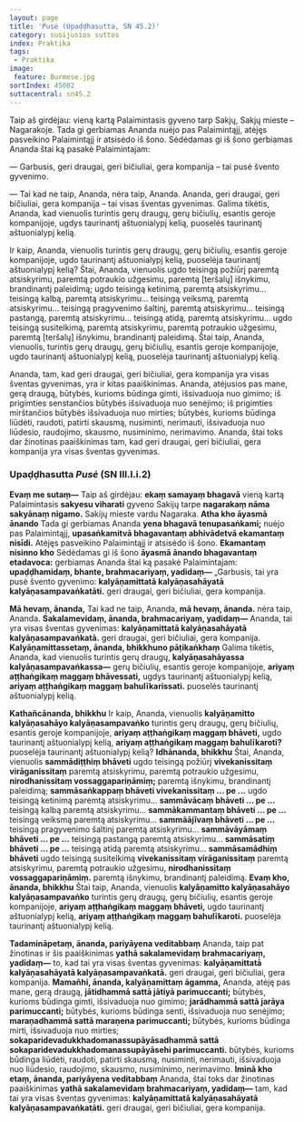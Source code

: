 ```yaml
---
layout: page
title: 'Pusė (Upaḍḍhasutta, SN 45.2)'
category: susijusios suttos
index: Praktika
tags:
 - Praktika
image:
 feature: Burmese.jpg
sortIndex: 45002
suttacentral: sn45.2
---
```



Taip aš girdėjau: vieną kartą Palaimintasis gyveno tarp Sakjų, Sakjų mieste – Nagarakoje. Tada gi gerbiamas Ananda nuėjo pas Palaimintąjį, atėjęs pasveikino Palaimintąjį ir atsisėdo iš šono. Sėdėdamas gi iš šono gerbiamas Ananda štai ką pasakė Palaimintajam: 

— Garbusis, geri draugai, geri bičiuliai, gera kompanija – tai pusė švento gyvenimo.

— Tai kad ne taip, Ananda, nėra taip, Ananda. Ananda, geri draugai, geri bičiuliai, gera kompanija – tai visas šventas gyvenimas. Galima tikėtis, Ananda, kad vienuolis turintis gerų draugų, gerų bičiulių, esantis geroje kompanijoje, ugdys taurinantį aštuonialypį kelią, puoselės taurinantį aštuonialypį kelią.

Ir kaip, Ananda, vienuolis turintis gerų draugų, gerų bičiulių, esantis geroje kompanijoje, ugdo taurinantį aštuonialypį kelią, puoselėja taurinantį aštuonialypį kelią? Štai, Ananda, vienuolis ugdo teisingą požiūrį paremtą atsiskyrimu, paremtą potraukio užgesimu, paremtą [teršalų] išnykimu, brandinantį paleidimą; ugdo teisingą ketinimą, paremtą atsiskyrimu... teisingą kalbą, paremtą atsiskyrimu... teisingą veiksmą, paremtą atsiskyrimu... teisingą pragyvenimo šaltinį, paremtą atsiskyrimu... teisingą pastangą, paremtą atsiskyrimu... teisingą atidą, paremtą atsiskyrimu... ugdo teisingą susitelkimą, paremtą atsiskyrimu, paremtą potraukio užgesimu, paremtą [teršalų] išnykimu, brandinantį paleidimą. Štai taip, Ananda, vienuolis, turintis gerų draugų, gerų bičiulių, esantis geroje kompanijoje, ugdo taurinantį aštuonialypį kelią, puoselėja taurinantį aštuonialypį kelią.

Ananda, tam, kad geri draugai, geri bičiuliai, gera kompanija yra visas šventas gyvenimas, yra ir kitas paaiškinimas. Ananda, atėjusios pas mane, gerą draugą, būtybės, kurioms būdinga gimti, išsivaduoja nuo gimimo; iš prigimties senstančios būtybės išsivaduoja nuo senėjimo; iš prigimties mirštančios būtybės išsivaduoja nuo mirties; būtybės, kurioms būdinga liūdėti, raudoti, patirti skausmą, nusiminti, nerimauti, išsivaduoja nuo liūdesio, raudojimo, skausmo, nusiminimo, nerimavimo. Ananda, štai toks dar žinotinas paaiškinimas tam, kad geri draugai, geri bičiuliai, gera kompanija yra visas šventas gyvenimas.

### Upaḍḍhasutta *Pusė* (SN III.I.i.2) 

**Evaṃ me sutaṃ—** Taip aš girdėjau: **ekaṃ samayaṃ bhagavā** vieną kartą Palaimintasis **sakyesu viharati** gyveno Sakijų tarpe **nagarakaṃ nāma sakyānaṃ nigamo.** Sakijų mieste vardu Nagaraka. **Atha kho āyasmā ānando** Tada gi gerbiamas Ananda **yena bhagavā tenupasaṅkami;** nuėjo pas Palaimintąjį, **upasaṅkamitvā bhagavantaṃ abhivādetvā ekamantaṃ nisīdi.** Atėjęs pasveikino Palaimintąjį ir atsisėdo iš šono. **Ekamantaṃ nisinno kho** Sėdėdamas gi iš šono **āyasmā ānando bhagavantaṃ etadavoca:** gerbiamas Ananda štai ką pasakė Palaimintajam: **upaḍḍhamidaṃ, bhante, brahmacariyaṃ, yadidaṃ—** „Garbusis, tai yra pusė švento gyvenimo: **kalyāṇamittatā kalyāṇasahāyatā kalyāṇasampavaṅkatāti.** geri draugai, geri bičiuliai, gera kompanija.

**Mā hevaṃ, ānanda,** Tai kad ne taip, Ananda, **mā hevaṃ, ānanda.** nėra taip, Ananda. **Sakalamevidaṃ, ānanda, brahmacariyaṃ, yadidaṃ—** Ananda, tai yra visas šventas gyvenimas: **kalyāṇamittatā kalyāṇasahāyatā kalyāṇasampavaṅkatā.** geri draugai, geri bičiuliai, gera kompanija. **Kalyāṇamittassetaṃ, ānanda, bhikkhuno pāṭikaṅkhaṃ** Galima tikėtis, Ananda, kad vienuolis turintis gerų draugų, **kalyāṇasahāyassa kalyāṇasampavaṅkassa—** gerų bičiulių, esantis geroje kompanijoje, **ariyaṃ aṭṭhaṅgikaṃ maggaṃ bhāvessati,** ugdys taurinantį aštuonialypį kelią, **ariyaṃ aṭṭhaṅgikaṃ maggaṃ bahulīkarissati.** puoselės taurinantį aštuonialypį kelią.

**Kathañcānanda, bhikkhu** Ir kaip, Ananda, vienuolis **kalyāṇamitto kalyāṇasahāyo kalyāṇasampavaṅko** turintis gerų draugų, gerų bičiulių, esantis geroje kompanijoje, **ariyaṃ aṭṭhaṅgikaṃ maggaṃ bhāveti,** ugdo taurinantį aštuonialypį kelią, **ariyaṃ aṭṭhaṅgikaṃ maggaṃ bahulīkaroti?** puoselėja taurinantį aštuonialypį kelią? **Idhānanda, bhikkhu** Štai, Ananda, vienuolis **sammādiṭṭhiṃ bhāveti** ugdo teisingą požiūrį **vivekanissitaṃ virāganissitaṃ** paremtą atsiskyrimu, paremtą potraukio užgesimu, **nirodhanissitaṃ vossaggapariṇāmiṃ;** paremtą išnykimu, brandinantį paleidimą; **sammāsaṅkappaṃ bhāveti vivekanissitaṃ ... pe ...** ugdo teisingą ketinimą paremtą atsiskyrimu... **sammāvācaṃ bhāveti ... pe ...** teisingą kalbą paremtą atsiskyrimu... **sammākammantaṃ bhāveti ... pe ...** teisingą veiksmą paremtą atsiskyrimu... **sammāājīvaṃ bhāveti ... pe ...** teisingą pragyvenimo šaltinį paremtą atsiskyrimu... **sammāvāyāmaṃ bhāveti ... pe ...** teisingą pastangą paremtą atsiskyrimu... **sammāsatiṃ bhāveti ... pe ...** teisingą atidą paremtą atsiskyrimu... **sammāsamādhiṃ bhāveti** ugdo teisingą susitelkimą **vivekanissitaṃ virāganissitaṃ** paremtą atsiskyrimu, paremtą potraukio užgesimu, **nirodhanissitaṃ vossaggapariṇāmiṃ.** paremtą išnykimu, brandinantį paleidimą. **Evaṃ kho, ānanda, bhikkhu** Štai taip, Ananda, vienuolis **kalyāṇamitto kalyāṇasahāyo kalyāṇasampavaṅko** turintis gerų draugų, gerų bičiulių, esantis geroje kompanijoje, **ariyaṃ aṭṭhaṅgikaṃ maggaṃ bhāveti,** ugdo taurinantį aštuonialypį kelią, **ariyaṃ aṭṭhaṅgikaṃ maggaṃ bahulīkaroti.** puoselėja taurinantį aštuonialypį kelią.

**Tadamināpetaṃ, ānanda, pariyāyena veditabbaṃ** Ananda, taip pat žinotinas ir šis paaiškinimas **yathā sakalamevidaṃ brahmacariyaṃ, yadidaṃ—** to, kad tai yra visas šventas gyvenimas: **kalyāṇamittatā kalyāṇasahāyatā kalyāṇasampavaṅkatā.** geri draugai, geri bičiuliai, gera kompanija. **Mamañhi, ānanda, kalyāṇamittaṃ āgamma,** Ananda, atėję pas mane, gerą draugą, **jātidhammā sattā jātiyā parimuccanti;** būtybės, kurioms būdinga gimti, išsivaduoja nuo gimimo; **jarādhammā sattā jarāya parimuccanti;** būtybės, kurioms būdinga senti, išsivaduoja nuo senėjimo; **maraṇadhammā sattā maraṇena parimuccanti;** būtybės, kurioms būdinga mirti, išsivaduoja nuo mirties; **sokaparidevadukkhadomanassupāyāsadhammā sattā sokaparidevadukkhadomanassupāyāsehi parimuccanti.** būtybės, kurioms būdinga liūdėti, raudoti, patirti skausmą, nusiminti, nerimauti, išsivaduoja nuo liūdesio, raudojimo, skausmo, nusiminimo, nerimavimo. **Iminā kho etaṃ, ānanda, pariyāyena veditabbaṃ** Ananda, štai toks dar žinotinas paaiškinimas **yathā sakalamevidaṃ brahmacariyaṃ, yadidaṃ—** tam, kad tai yra visas šventas gyvenimas: **kalyāṇamittatā kalyāṇasahāyatā kalyāṇasampavaṅkatāti.** geri draugai, geri bičiuliai, gera kompanija.
